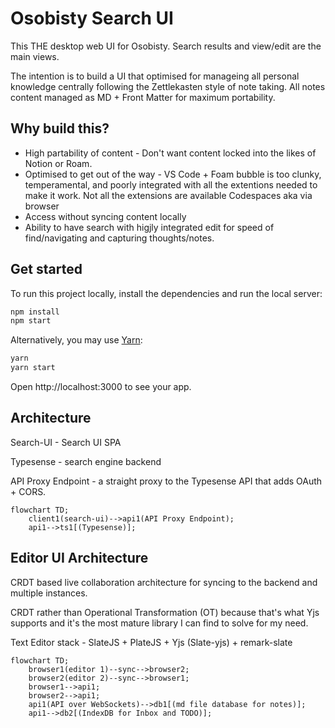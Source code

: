 # Osobisty Search UI

This THE desktop web UI for Osobisty. Search results and view/edit are the main views.

The intention is to build a UI that optimised for manageing all personal knowledge centrally following the Zettlekasten style of note taking. All notes content managed as MD + Front Matter for maximum portability.


## Why build this?

- High partability of content - Don't want content locked into the likes of Notion or Roam.
- Optimised to get out of the way - VS Code + Foam bubble is too clunky, temperamental, and poorly integrated with all the extentions needed to make it work. Not all the extensions are available Codespaces aka via browser
- Access without syncing content locally
- Ability to have search with higjly integrated edit for speed of find/navigating and capturing thoughts/notes.



## Get started

To run this project locally, install the dependencies and run the local server:

```sh
npm install
npm start
```

Alternatively, you may use [Yarn](https://http://yarnpkg.com/):

```sh
yarn
yarn start
```

Open http://localhost:3000 to see your app.


## Architecture

Search-UI - Search UI SPA

Typesense - search engine backend

API Proxy Endpoint - a straight proxy to the Typesense API that adds OAuth + CORS.

```mermaid
flowchart TD;
    client1(search-ui)-->api1(API Proxy Endpoint);
    api1-->ts1[(Typesense)];
```

## Editor UI Architecture

CRDT based live collaboration architecture for syncing to the backend and multiple instances.

CRDT rather than Operational Transformation (OT) because that's what Yjs supports and it's the most mature library I can find to solve for my need.

Text Editor stack - SlateJS + PlateJS + Yjs (Slate-yjs) + remark-slate

```mermaid
flowchart TD;
    browser1(editor 1)--sync-->browser2;
    browser2(editor 2)--sync-->browser1;
    browser1-->api1;
    browser2-->api1;
    api1(API over WebSockets)-->db1[(md file database for notes)];
    api1-->db2[(IndexDB for Inbox and TODO)];
```





